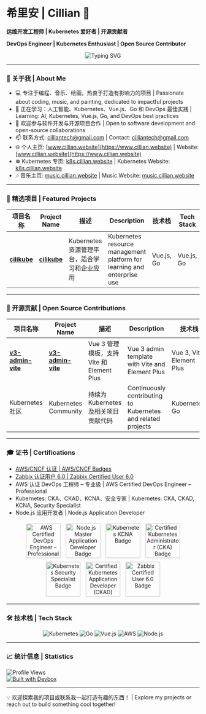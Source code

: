 # 希里安 | Cillian 🌟  
**运维开发工程师 | Kubernetes 爱好者 | 开源贡献者**

**DevOps Engineer | Kubernetes Enthusiast | Open Source Contributor**
<p align="center">
  <img src="https://readme-typing-svg.herokuapp.com?font=Fira+Code&size=30&pause=500&color=326CE5&center=true&vCenter=true&width=800&lines=DevOps+Engineer;Kubernetes+Enthusiast;Open+Source+Contributor" alt="Typing SVG" />
</p>

---

### 👋 关于我 | About Me  
- 💻 专注于编程、音乐、绘画，热衷于打造有影响力的项目 | Passionate about coding, music, and painting, dedicated to impactful projects
- 🌱 正在学习：人工智能、Kubernetes、Vue.js、Go 和 DevOps 最佳实践 | Learning: AI, Kubernetes, Vue.js, Go, and DevOps best practices
- 💼 欢迎参与软件开发与开源项目合作 | Open to software development and open-source collaborations
- 📫 联系方式: [cilliantech@gmail.com](mailto:cilliantech@gmail.com) | Contact: [cilliantech@gmail.com](mailto:cilliantech@gmail.com)
- 🌐 个人主页: [www.cillian.website](https://www.cillian.website) | Website: [www.cillian.website](https://www.cillian.website)
- ☸️ Kubernetes 专页: [k8s.cillian.website](https://k8s.cillian.website) | Kubernetes Website: [k8s.cillian.website](https://k8s.cillian.website)
- 🎶 音乐主页: [music.cillian.website](https://music.cillian.website) | Music Website: [music.cillian.website](https://music.cillian.website)

---

### 🚀 精选项目 | Featured Projects  

| 项目名称 | Project Name | 描述 | Description | 技术栈 | Tech Stack |
| -------- | ------------ | ---- | ----------- | ------ | ---------- |
| [**cilikube**](https://github.com/ciliverse/cilikube) | [**cilikube**](https://github.com/ciliverse/cilikube) | Kubernetes 资源管理平台，适合学习和企业应用 | Kubernetes resource management platform for learning and enterprise use | Vue.js, Go | Vue.js, Go |

---

### 👥 开源贡献 | Open Source Contributions  

| 项目名称 | Project Name | 描述 | Description | 技术栈 | Tech Stack |
| -------- | ------------ | ---- | ----------- | ------ | ---------- |
| [**v3-admin-vite**](https://github.com/un-pany/v3-admin-vite) | [**v3-admin-vite**](https://github.com/un-pany/v3-admin-vite) | Vue 3 管理模板，支持 Vite 和 Element Plus | Vue 3 admin template with Vite and Element Plus | Vue 3, Vite, Element Plus | Vue 3, Vite, Element Plus |
| Kubernetes 社区 | Kubernetes Community | 持续为 Kubernetes 及相关项目贡献代码 | Continuously contributing to Kubernetes and related projects | Kubernetes, Go | Kubernetes, Go |

---

### 🎓 证书 | Certifications  
- [AWS/CNCF 认证 | AWS/CNCF Badges](https://www.credly.com/users/cilliantech/badges)
- [Zabbix 认证用户 6.0 | Zabbix Certified User 6.0](https://www.zabbix.com/certificate/?firstname=Xuerui&lastname=Zhang&certificate=CU-2306-014)
- AWS 认证 DevOps 工程师 – 专业级 | AWS Certified DevOps Engineer – Professional
- Kubernetes: CKA、CKAD、KCNA、安全专家 | Kubernetes: CKA, CKAD, KCNA, Security Specialist
- Node.js 应用开发者 | Node.js  Application Developer

<p align="center">
  <img src="https://images.credly.com/size/110x110/images/bd31ef42-d460-493e-8503-39592aaf0458/image.png" alt="AWS Certified DevOps Engineer – Professional Badge" width="90" height="90" style="margin: 5px;" />
  <img src="https://images.credly.com/size/110x110/images/8ee45313-716a-4142-a9da-30adaaea0c12/Training_Badges_Master_Node-AppDev.png" alt="Node.js Master Application Developer Badge" width="90" height="90" style="margin: 5px;" />
  <img src="https://images.credly.com/size/110x110/images/cc8adc83-1dc6-4d57-8e20-22171247e052/blob" alt="Kubernetes KCNA Badge" width="90" height="90" style="margin: 5px;" />
  <img src="https://images.credly.com/size/110x110/images/8b8ed108-e77d-4396-ac59-2504583b9d54/cka_from_cncfsite__281_29.png" alt="Certified Kubernetes Administrator (CKA) Badge" width="90" height="90" style="margin: 5px;" />
  <img src="https://images.credly.com/size/110x110/images/9945dfcb-1cca-4529-85e6-db1be3782210/kubernetes-security-specialist-logo2.png" alt="Kubernetes Security Specialist Badge" width="90" height="90" style="margin: 5px;" />
  <img src="https://images.credly.com/size/110x110/images/f28f1d88-428a-47f6-95b5-7da1dd6c1000/KCNA_badge.png" alt="Certified Kubernetes Application Developer (CKAD) Badge" width="90" height="90" style="margin: 5px;" />
  <img src="https://assets.zabbix.com/img/certificate_validation/certified_user_6_0_certificate.png" alt="Zabbix Certified User 6.0 Badge" width="90" height="90" style="margin: 5px;" />
</p>

---

### 🛠️ 技术栈 | Tech Stack  
<p align="center">
  <img src="https://img.shields.io/badge/Kubernetes-326CE5?style=flat-square&logo=kubernetes&logoColor=white" alt="Kubernetes" />
  <img src="https://img.shields.io/badge/Go-00ADD8?style=flat-square&logo=go&logoColor=white" alt="Go" />
  <img src="https://img.shields.io/badge/Vue.js-4FC08D?style=flat-square&logo=vue.js&logoColor=white" alt="Vue.js" />
  <img src="https://img.shields.io/badge/AWS-232F3E?style=flat-square&logo=amazon-aws&logoColor=white" alt="AWS" />
  <img src="https://img.shields.io/badge/Node.js-339933?style=flat-square&logo=node.js&logoColor=white" alt="Node.js" />
</p>

---

### 📈 统计信息 | Statistics  
<!-- <p align="center">
  <img src="https://github-readme-activity-graph.vercel.app/graph?username=cilliantech&theme=radical&hide_border=true&area=true" alt="GitHub Activity Timeline" />
</p> -->


![Profile Views](https://komarev.com/ghpvc/?username=cilliantech&style=flat-square&color=blue)  
[![Built with Devbox](https://www.jetify.com/img/devbox/shield_galaxy.svg)](https://www.jetify.com/devbox/docs/contributor-quickstart/)


---

💡 欢迎探索我的项目或联系我一起打造有趣的东西！ | Explore my projects or reach out to build something cool together!